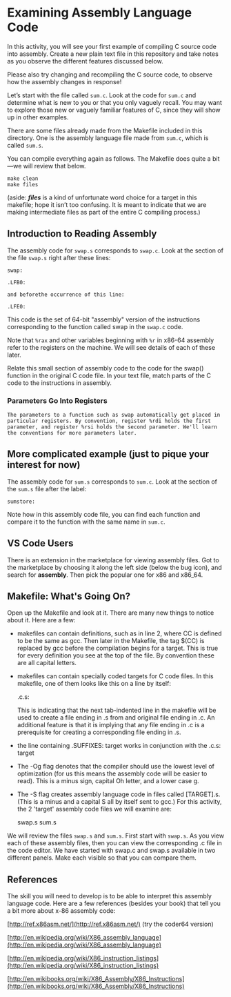 # Examining Assembly Language Code

In this activity, you will see your first example of compiling C source code into assembly. Create a new plain text file in this repository and take notes as you observe the different features discussed below.

Please also try changing and recompiling the C source code, to observe how the assembly changes in response!

Let’s start with the file called `sum.c`.  Look at the code for `sum.c` and determine what is new to you or that you only vaguely recall.  You may want to explore those new or vaguely familiar features of C, since they will show up in other examples. 

There are some files already made from the Makefile included in this directory. One is the assembly language file made from `sum.c`, which is called `sum.s`.

You can compile everything again as follows. The Makefile does quite a bit—we will review that below.

    make clean
	make files

(aside: **_files_** is a kind of unfortunate word choice for a target in this makefile; hope it isn’t too confusing. It is meant to indicate that we are making intermediate files as part of the entire C compiling process.)

## Introduction to Reading Assembly

The assembly code for `swap.s` corresponds to `swap.c`. Look at the section of the file `swap.s` right after these lines:

    swap:

    .LFB0:

    and beforethe occurrence of this line:

    .LFE0:

This code is the set of 64-bit "assembly" version of the instructions corresponding to the function called swap in the `swap.c` code.

Note that `%rax` and other variables beginning with `%r` in x86-64 assembly refer to the registers on the machine.  We will see details of each of these later.

Relate this small section of assembly code to the code for the swap() function in the original C code file. In your text file, match parts of the C code to the instructions in assembly. 

### Parameters Go Into Registers

    The parameters to a function such as swap automatically get placed in particular registers. By convention, register %rdi holds the first parameter, and register %rsi holds the second parameter. We'll learn the conventions for more parameters later.

## More complicated example (just to pique your interest for now)

The assembly code for `sum.s` corresponds to `sum.c`. Look at the section of the `sum.s` file after the label:

    sumstore:

Note how in this assembly code file, you can find each function and compare it to the function with the same name in `sum.c`.

## VS Code Users

There is an extension in the marketplace for viewing assembly files. Got to the marketplace by choosing it along the left side (below the bug icon), and search for **assembly**. Then pick the popular one for x86 and x86_64.

## Makefile: What's Going On?

Open up the Makefile and look at it. There are many new things to notice about it. Here are a few:

* makefiles can contain definitions, such as in line 2, where CC is defined to be the same as gcc.  Then later in the Makefile, the tag $(CC)  is replaced by gcc before the compilation begins for a target. This is true for every definition you see at the top of the file. By convention these are all capital letters.

* makefiles can contain specially coded targets for C code files. In this makefile, one of them looks like this on a line by itself:

    .c.s:
	
	This is indicating that the next tab-indented line in the makefile will be used to create a file ending in .s from and original file ending in .c. An additional feature is that it is implying that any file ending in .c is a prerequisite for creating a corresponding file ending in .s.

* the line containing .SUFFIXES: target works in conjunction with the .c.s: target

* The -Og flag denotes that the compiler should use the lowest level of optimization (for us this means the assembly code will be easier to read). This is a minus sign, capital Oh letter,  and a lower case g. 

* The -S flag creates assembly language code in files called [TARGET].s. (This is a minus and a capital S all by itself sent to gcc.) For this activity, the 2 'target' assembly code files we will examine are:

    swap.s
	sum.s

We will review the files `swap.s` and `sum.s`.  First start with `swap.s`. As you view each of these assembly files, then you can view the corresponding .c file in the code editor. We have started with swap.c and swap.s available in two different panels. Make each visible so that you can compare them.

## References

The skill you will need to develop is to be able to interpret this assembly language code.  Here are a few references (besides your book) that tell you a bit more about x-86 assembly code:

[http://ref.x86asm.net/](http://ref.x86asm.net/)   (try the coder64 version)

[http://en.wikipedia.org/wiki/X86_assembly_language](http://en.wikipedia.org/wiki/X86_assembly_language)

[http://en.wikipedia.org/wiki/X86_instruction_listings](http://en.wikipedia.org/wiki/X86_instruction_listings)

[http://en.wikibooks.org/wiki/X86_Assembly/X86_Instructions](http://en.wikibooks.org/wiki/X86_Assembly/X86_Instructions)
